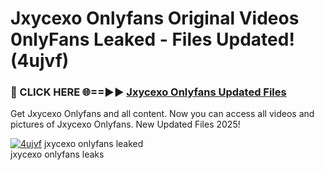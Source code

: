 # Jxycexo Onlyfans Original Videos 0nlyFans Leaked - Files Updated! (4ujvf)

<h3>🔴 CLICK HERE 🌐==►► <a href="https://tinyurl.com/2jnfzry5" rel="nofollow">Jxycexo Onlyfans Updated Files</a></h3>

Get Jxycexo Onlyfans and all content. Now you can access all videos and pictures of Jxycexo Onlyfans. New Updated Files 2025!

[![4ujvf](https://i.imgur.com/GyGTBgg.gif)](https://tinyurl.com/2jnfzry5)
jxycexo onlyfans leaked<br>
jxycexo onlyfans leaks
